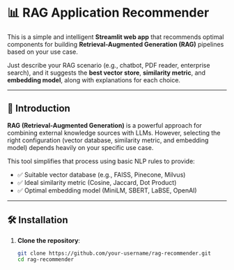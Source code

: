 # 📊 RAG Application Recommender

This is a simple and intelligent **Streamlit web app** that recommends optimal components for building **Retrieval-Augmented Generation (RAG)** pipelines based on your use case.

Just describe your RAG scenario (e.g., chatbot, PDF reader, enterprise search), and it suggests the **best vector store**, **similarity metric**, and **embedding model**, along with explanations for each choice.

---

## 🚀 Introduction

**RAG (Retrieval-Augmented Generation)** is a powerful approach for combining external knowledge sources with LLMs. However, selecting the right configuration (vector database, similarity metric, and embedding model) depends heavily on your specific use case.

This tool simplifies that process using basic NLP rules to provide:
- ✅ Suitable vector database (e.g., FAISS, Pinecone, Milvus)
- ✅ Ideal similarity metric (Cosine, Jaccard, Dot Product)
- ✅ Optimal embedding model (MiniLM, SBERT, LaBSE, OpenAI)

---

## 🛠 Installation

1. **Clone the repository**:
   ```bash
   git clone https://github.com/your-username/rag-recommender.git
   cd rag-recommender
